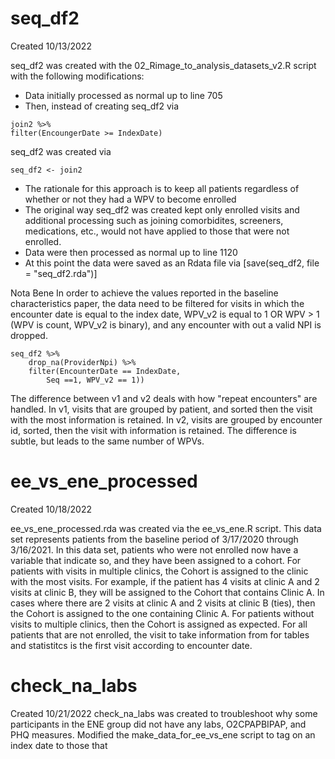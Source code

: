 # seq_df2

Created 10/13/2022

seq_df2 was created with the 02_Rimage_to_analysis_datasets_v2.R script with the following modifications:
- Data initially processed as normal up to line 705
- Then, instead of creating seq_df2 via
```{r} [
join2 %>% 
filter(EncoungerDate >= IndexDate)
```
seq_df2 was created via
```{r} 
seq_df2 <- join2
```

- The rationale for this approach is to keep all patients regardless of whether or not they had a WPV to become enrolled
- The original way seq_df2 was created kept only enrolled visits and additional processing such as joining comorbidites, screeners, medications, etc., would not have applied to those that were not enrolled. 
- Data were then processed as normal up to line 1120
- At this point the data were saved as an Rdata file via [save(seq_df2, file = "seq_df2.rda")]

Nota Bene
In order to achieve the values reported in the baseline characteristics paper, the data need to be filtered for visits in which the encounter date is equal to the index date, WPV_v2 is equal to 1 OR WPV > 1 (WPV is count, WPV_v2 is binary), and any encounter with out a valid NPI is dropped.
```{r}
seq_df2 %>% 
	drop_na(ProviderNpi) %>% 
	filter(EncounterDate == IndexDate, 
		Seq ==1, WPV_v2 == 1))
```

The difference between v1 and v2 deals with how "repeat encounters" are handled. In v1, visits that are grouped by patient, and sorted then the visit with the most information is retained. In v2, visits are grouped by encounter id, sorted, then the visit with information is retained. The difference is subtle, but leads to the same number of WPVs.


# ee_vs_ene_processed

Created 10/18/2022

ee_vs_ene_processed.rda was created via the ee_vs_ene.R script. This data set represents patients from the baseline period of 3/17/2020 through 3/16/2021. In this data set, patients who were not enrolled now have a variable that indicate so, and they have been assigned to a cohort. For patients with visits in multiple clinics, the Cohort is assigned to the clinic with the most visits. For example, if the patient has 4 visits at clinic A and 2 visits at clinic B, they will be assigned to the Cohort that contains Clinic A. In cases where there are 2 visits at clinic A and 2 visits at clinic B (ties), then the Cohort is assigned to the one containing Clinic A. For patients without visits to multiple clinics, then the Cohort is assigned as expected. For all patients that are not enrolled, the visit to take information from for tables and statistitcs is the first visit according to encounter date.



# check_na_labs

Created 10/21/2022
check_na_labs was created to troubleshoot why some participants in the ENE group did not have any labs, O2CPAPBIPAP, and PHQ measures. Modified the make_data_for_ee_vs_ene script to tag on an index date to those that 